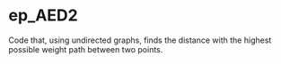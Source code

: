 # ep_AED2

Code that, using undirected graphs, finds the distance with the highest possible weight path between two points.
